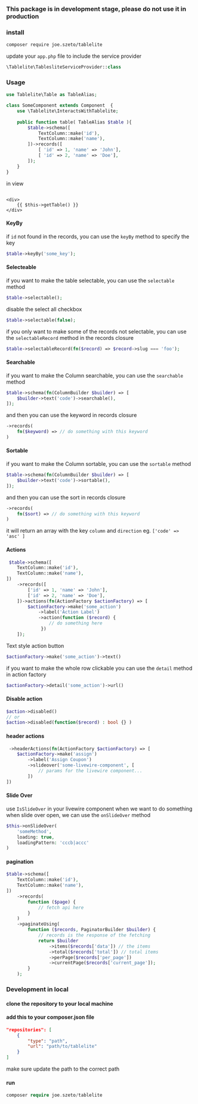 ### This package is in development stage, please do not use it in production

### install
```bash
composer require joe.szeto/tablelite
```

update your ```app.php```  file to include the service provider
```php
\Tablelite\TablesliteServiceProvider::class
```


### Usage

```php
use Tablelite\Table as TableAlias;

class SomeComponent extends Component  {
    use \Tablelite\InteractsWithTablelite;
    
    public function table( TableAlias $table ){
        $table->schema([
            TextColumn::make('id'),
            TextColumn::make('name'),
        ])->records([
            [ 'id' => 1, 'name' => 'John'],
            [ 'id' => 2, 'name' => 'Doe'],
        ]);
    }
}
```

in view

```bladehtml

<div>
    {{ $this->getTable() }}
</div>
```

#### KeyBy
if ```id``` not found in the records, you can use the ```keyBy``` method to specify the key
```php
$table->keyBy('some_key');
```

#### Selecteable
if you want to make the table selectable, you can use the ```selectable``` method
```php
$table->selectable();
```
disable the select all checkbox
```php
$table->selectable(false);
```
if you only want to make some of the records not selectable, you can use the ```selectableRecord``` method in the records closure
```php
$table->selectableRecord(fn($record) => $record->slug === 'foo');
```

#### Searchable
if you want to make the Column searchable, you can use the ```searchable``` method
```php
$table->schema(fn(ColumnBuilder $builder) => [
    $builder->text('code')->searchable(),
]);
```
and then you can use the keyword in records closure
```php
->records(
    fn($keyword) => // do something with this keyword
)
```

#### Sortable
if you want to make the Column sortable, you can use the ```sortable``` method
```php
$table->schema(fn(ColumnBuilder $builder) => [
    $builder->text('code')->sortable(),
]);
```
and then you can use the sort in records closure
```php
->records(
    fn($sort) => // do something with this keyword
)
```
it will return an array with the key ```column``` and ```direction```
eg. ```['code' => 'asc' ]```

#### Actions
```php
 $table->schema([
    TextColumn::make('id'),
    TextColumn::make('name'),
])
    ->records([
        ['id' => 1, 'name' => 'John'],
        ['id' => 2, 'name' => 'Doe'],
    ])->actions(fn(ActionFactory $actionFactory) => [
        $actionFactory->make('some_action')
            ->label('Action Label')
            ->action(function ($record) {
                // do something here
             })
    ]);

```
Text style action button
```php
$actionFactory->make('some_action')->text()
```

if you want to make the whole row clickable you can use the ```detail``` method
in action factory
```php
$actionFactory->detail('some_action')->url()
```


#### Disable action
```php
$action->disabled()
// or
$action->disabled(function($record) : bool {} )
```

#### header actions
```php
 ->headerActions(fn(ActionFactory $actionFactory) => [
    $actionFactory->make('assign')
        ->label('Assign Coupon')
        ->slideover('some-livewire-component', [
            // params for the livewire component...
        ])
])
```

#### Slide Over
use ``` IsSlideOver ``` in your livewire component
when we want to do something when slide over open,
we can use the ```onSlideOver``` method
```php
$this->onSlideOver(
    'someMethod',
    loading: true,
    loadingPattern: 'cccb|accc'
)
```

#### pagination
```php
$table->schema([
    TextColumn::make('id'),
    TextColumn::make('name'),
])
    ->records(
        function ($page) {
            // fetch api here
        }
    )
    ->paginateUsing(
        function ($records, PaginatorBuilder $builder) {
            // records is the response of the fetching
            return $builder
                ->items($records['data']) // the items
                ->total($records['total']) // total items
                ->perPage($records['per_page'])
                ->currentPage($records['current_page']);
        }
    );
```

### Development in local

#### clone the repository to your local machine

#### add this to your composer.json file

```json
"repositories": [
    {
        "type": "path",
        "url": "path/to/tablelite"
    }
]
```

make sure update the path to the correct path

#### run
```php
composer require joe.szeto/tablelite
```
